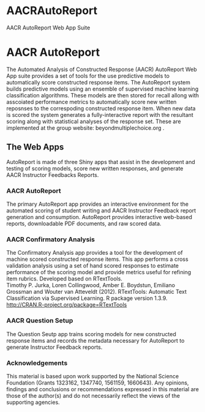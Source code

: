 # AACRAutoReport
AACR AutoReport Web App Suite
# AACR AutoReport

The Automated Analysis of Constructed Response (AACR) AutoReport Web App suite provides a set of tools for the use predictive models to automatically score constructed response items. The AutoReport system builds predictive models using an ensemble of supervised machine learning classification algorithms. These models are then stored for recall allong with asscoiated performance metrics to automatically score new written reposnses to the correspoding constructed response item. When new data is scored the system generates a fully-interactive report with the resultant scoring along with statistical analyses of the response set. These are implemented at the group website: beyondmultiplechoice.org .

## The Web Apps

AutoReport is made of three Shiny apps that assist in the development and testing of scoring models, score new written responses, and generate AACR Instructor Feedbacks Reports.

### AACR AutoReport

The primary AutoReport app provides an interactive environment for the automated scoring of student writing and AACR Instructor Feedback report generation and consumption. AutoReport provides interactive web-based reports, downloadable PDF documents, and raw scored data.

### AACR Confirmatory Analysis

The Confirmatory Analysis app provides a tool for the development of machine scored constructed response items. This app performs a cross validation analysis using a set of hand scored responses to estimate performance of the scoring model and provide metrics useful for refining item rubrics.  Developed based on RTextTools.  
Timothy P. Jurka, Loren Collingwood, Amber E. Boydstun, Emiliano Grossman and Wouter van Atteveldt (2012). RTextTools: Automatic Text Classification via Supervised Learning. R package version 1.3.9. http://CRAN.R-project.org/package=RTextTools 

### AACR Question Setup

The Question Seutp app trains scoring models for new constructed response items and records the metadata necessary for AutoReport to generate Instructor Feedback reports.


### Acknowledgements
This material is based upon work supported by the National Science Foundation (Grants 1323162, 1347740, 1561159, 1660643). Any opinions, findings and conclusions or recommendations expressed in this material are those of the author(s) and do not necessarily reflect the views of the supporting agencies. 

